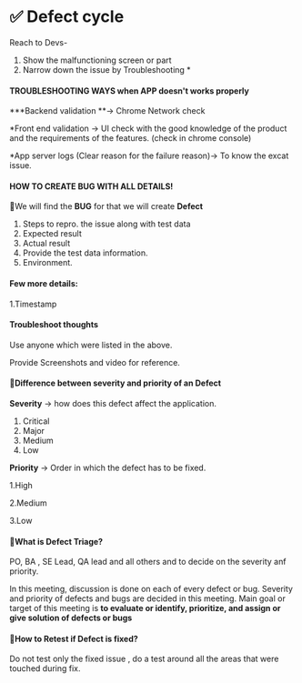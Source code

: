 # ✅ Defect cycle

Reach to Devs-

1. Show the malfunctioning screen or part
2. Narrow down the issue by Troubleshooting \*

#### TROUBLESHOOTING WAYS when APP doesn't works properly

\***Backend validation **-> Chrome Network check

\*Front end validation -> UI check with the good knowledge of the product and the requirements of the features. (check in chrome console)

\*App server logs (Clear reason for the failure reason)-> To know the excat issue.

#### HOW TO CREATE BUG WITH ALL DETAILS!

:tada:We will find the **BUG** for that we will create **Defect**

1. Steps to repro. the issue along with test data
2. Expected result
3. Actual result
4. Provide the test data information.
5. Environment.

#### Few more details:

1.Timestamp&#x20;

#### Troubleshoot thoughts

Use anyone which were listed in the above.

Provide Screenshots and video for reference.

#### :thinking:Difference between severity and priority of an Defect

**Severity** -> how does this defect affect the application.

1. Critical &#x20;
2. Major
3. Medium
4. Low

**Priority** -> Order in which the defect has to be fixed.

1.High

2.Medium

3.Low

#### :thinking:What is Defect Triage?

PO, BA , SE Lead, QA lead and all others and to decide on the severity anf priority.

In this meeting, discussion is done on each of every defect or bug. Severity and priority of defects and bugs are decided in this meeting. Main goal or target of this meeting is **to evaluate or identify, prioritize, and assign or give solution of defects or bugs**

#### :thinking:How to Retest if Defect is fixed?

Do not test only the fixed issue , do a test around all the areas that were touched during fix.









